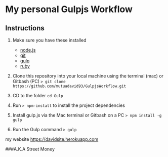 # My personal Gulpjs Workflow

## Instructions

1. Make sure you have these installed
	- [node.js](http://nodejs.org/)
	- [git](http://git-scm.com/)
	- [gulp](http://gulpjs.com/)
	- [ruby](http://gulpjs.com/)

2. Clone this repository into your local machine using the terminal (mac) or Gitbash (PC) `> git clone https://github.com/mutuadavid93/GulpjsWorkflow.git`
3. CD to the folder `cd Gulp`
4. Run `> npm-install` to install the project dependencies
5. Install gulp.js via the Mac terminal or Gitbash on a PC `> npm install -g gulp`
5. Run the Gulp command `> gulp`

my website https://davidsite.herokuapp.com

###A.K.A
Street Money
